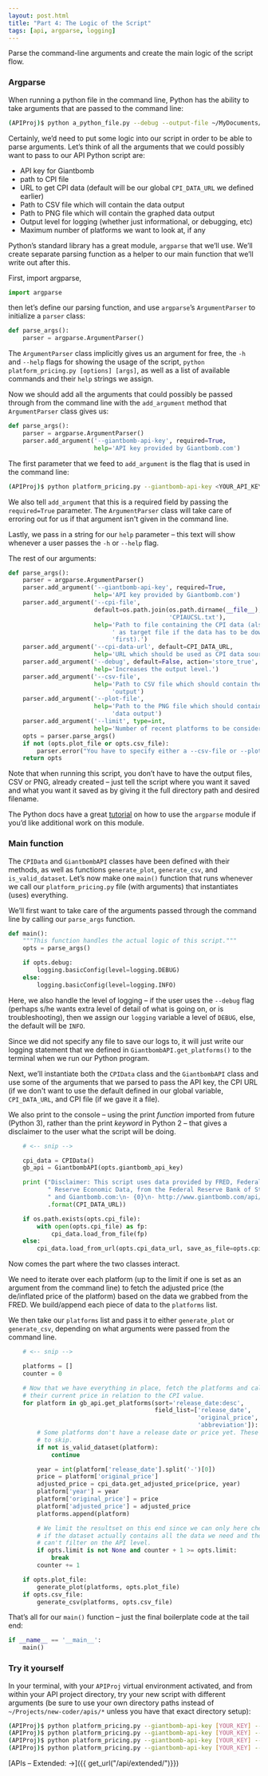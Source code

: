 ```yaml
---
layout: post.html
title: "Part 4: The Logic of the Script"
tags: [api, argparse, logging]
---
```


Parse the command-line arguments and create the main logic of the script flow.

### Argparse

When running a python file in the command line, Python has the ability to take arguments that are passed to the command line:

```bash
(APIProj)$ python a_python_file.py --debug --output-file ~/MyDocuments/MyLogs/python_file.log
```

Certainly, we’d need to put some logic into our script in order to be able to parse arguments.  Let’s think of all the arguments that we could possibly want to pass to our API Python script are:

* API key for Giantbomb
* path to CPI file
* URL to get CPI data (default will be our global `CPI_DATA_URL` we defined earlier)
* Path to CSV file which will contain the data output
* Path to PNG file which will contain the graphed data output
* Output level for logging (whether just informational, or debugging, etc)
* Maximum number of platforms we want to look at, if any


Python’s standard library has a great module, `argparse` that we’ll use.  We’ll create separate parsing function as a helper to our main function that we’ll write out after this.

First, import argparse,

```python
import argparse
```

then let’s define our parsing function, and use `argparse`’s `ArgumentParser` to initialize a `parser` class:

```python
def parse_args():
	parser = argparse.ArgumentParser()
```

The `ArgumentParser` class implicitly gives us an argument for free, the `-h` and `--help` flags for showing the usage of the script, `python platform_pricing.py [options] [args]`, as well as a list of available commands and their `help` strings we assign.

Now we should add all the arguments that could possibly be passed through from the command line with the `add_argument` method that `ArgumentParser` class gives us:

```python
def parse_args():
	parser = argparse.ArgumentParser()
    parser.add_argument('--giantbomb-api-key', required=True,
                        help='API key provided by Giantbomb.com')
```

The first parameter that we feed to `add_argument` is the flag that is used in the command line:

```bash
(APIProj)$ python platform_pricing.py --giantbomb-api-key <YOUR_API_KEY>
```

We also tell `add_argument` that this is a required field by passing the `required=True` parameter. The `ArgumentParser` class will take care of erroring out for us if that argument isn't given in the command line.

Lastly, we pass in a string for our `help` parameter – this text will show whenever a user passes the `-h` or `--help` flag.

The rest of our arguments:

```python
def parse_args():
    parser = argparse.ArgumentParser()
    parser.add_argument('--giantbomb-api-key', required=True,
                        help='API key provided by Giantbomb.com')
    parser.add_argument('--cpi-file',
                        default=os.path.join(os.path.dirname(__file__),
                                             'CPIAUCSL.txt'),
                        help='Path to file containing the CPI data (also acts'
                             ' as target file if the data has to be downloaded'
                             'first).')
    parser.add_argument('--cpi-data-url', default=CPI_DATA_URL,
                        help='URL which should be used as CPI data source')
    parser.add_argument('--debug', default=False, action='store_true',
                        help='Increases the output level.')
    parser.add_argument('--csv-file',
                        help='Path to CSV file which should contain the data'
                             'output')
    parser.add_argument('--plot-file',
                        help='Path to the PNG file which should contain the'
                             'data output')
    parser.add_argument('--limit', type=int,
                        help='Number of recent platforms to be considered')
    opts = parser.parse_args()
    if not (opts.plot_file or opts.csv_file):
        parser.error("You have to specify either a --csv-file or --plot-file!")
    return opts
```

Note that when running this script, you don’t have to have the output files, CSV or PNG, already created – just tell the script where you want it saved and what you want it saved as by giving it the full directory path and desired filename.

The Python docs have a great [tutorial](http://docs.python.org/2/howto/argparse.html) on how to use the `argparse` module if you’d like additional work on this module.


### Main function

The `CPIData` and `GiantbombAPI` classes have been defined with their methods, as well as functions `generate_plot`, `generate_csv`, and `is_valid_dataset`.  Let’s now make one `main()` function that runs whenever we call our `platform_pricing.py` file (with arguments) that instantiates (uses) everything.

We’ll first want to take care of the arguments passed through the command line by calling our `parse_args` function.

```python
def main():
    """This function handles the actual logic of this script."""
    opts = parse_args()

    if opts.debug:
        logging.basicConfig(level=logging.DEBUG)
    else:
        logging.basicConfig(level=logging.INFO)
```

Here, we also handle the level of logging – if the user uses the `--debug` flag (perhaps s/he wants extra level of detail of what is going on, or is troubleshooting), then we assign our `logging` variable a level of `DEBUG`, else, the default will be `INFO`.

Since we did not specify any file to save our logs to, it will just write our logging statement that we defined in `GiantbombAPI.get_platforms()` to the terminal when we run our Python program.

Next, we’ll instantiate both the `CPIData` class and the `GiantbombAPI` class and use some of the arguments that we parsed to pass the API key, the CPI URL (if we don't want to use the default defined in our global variable, `CPI_DATA_URL`, and CPI file (if we gave it a file).

We also print to the console – using the print _function_ imported from future (Python 3), rather than the print _keyword_ in Python 2 – that gives a disclaimer to the user what the script will be doing.

```python
	# <-- snip -->

    cpi_data = CPIData()
    gb_api = GiantbombAPI(opts.giantbomb_api_key)

    print ("Disclaimer: This script uses data provided by FRED, Federal"
           " Reserve Economic Data, from the Federal Reserve Bank of St. Louis"
           " and Giantbomb.com:\n- {0}\n- http://www.giantbomb.com/api/\n"
           .format(CPI_DATA_URL))

    if os.path.exists(opts.cpi_file):
        with open(opts.cpi_file) as fp:
            cpi_data.load_from_file(fp)
    else:
        cpi_data.load_from_url(opts.cpi_data_url, save_as_file=opts.cpi_file)
```

Now comes the part where the two classes interact.

We need to iterate over each platform (up to the limit if one is set as an argument from the command line) to fetch the adjusted price (the de/inflated price of the platform) based on the data we grabbed from the FRED.  We build/append each piece of data to the `platforms` list.

We then take our `platforms` list and pass it to either `generate_plot` or `generate_csv`, depending on what arguments were passed from the command line.

```python
	# <-- snip -->

    platforms = []
    counter = 0

    # Now that we have everything in place, fetch the platforms and calculate
    # their current price in relation to the CPI value.
    for platform in gb_api.get_platforms(sort='release_date:desc',
                                         field_list=['release_date',
                                                     'original_price', 'name',
                                                     'abbreviation']):
        # Some platforms don't have a release date or price yet. These we have
        # to skip.
        if not is_valid_dataset(platform):
            continue

        year = int(platform['release_date'].split('-')[0])
        price = platform['original_price']
        adjusted_price = cpi_data.get_adjusted_price(price, year)
        platform['year'] = year
        platform['original_price'] = price
        platform['adjusted_price'] = adjusted_price
        platforms.append(platform)

        # We limit the resultset on this end since we can only here check
        # if the dataset actually contains all the data we need and therefor
        # can't filter on the API level.
        if opts.limit is not None and counter + 1 >= opts.limit:
            break
        counter += 1

    if opts.plot_file:
        generate_plot(platforms, opts.plot_file)
    if opts.csv_file:
        generate_csv(platforms, opts.csv_file)
```

That’s all for our `main()` function – just the final boilerplate code at the tail end:

```python
if __name__ == '__main__':
    main()
```

### Try it yourself

In your terminal, with your `APIProj` virtual environment activated, and from within your API project directory, try your new script with different arguments (be sure to use your own directory paths instead of `~/Projects/new-coder/apis/*` unless you have that exact directory setup):

```bash
(APIProj)$ python platform_pricing.py --giantbomb-api-key [YOUR_KEY] --plot-file ~/Projects/new-coder/apis/my_plot.png
(APIProj)$ python platform_pricing.py --giantbomb-api-key [YOUR_KEY] --csv-file ~/Projects/new-coder/apis/my_csv.csv
(APIProj)$ python platform_pricing.py --giantbomb-api-key [YOUR_KEY] --plot-file ~/Projects/new-coder/apis/my_plot.png --csv-file ~/Projects/new-coder/apis/my_csv.csv
(APIProj)$ python platform_pricing.py --giantbomb-api-key [YOUR_KEY] --debug --limit 40 --csv-file ~/Projects/new-coder/apis/my_csv.csv
```


[APIs – Extended: &rarr;]({{ get_url("/api/extended/")}})

